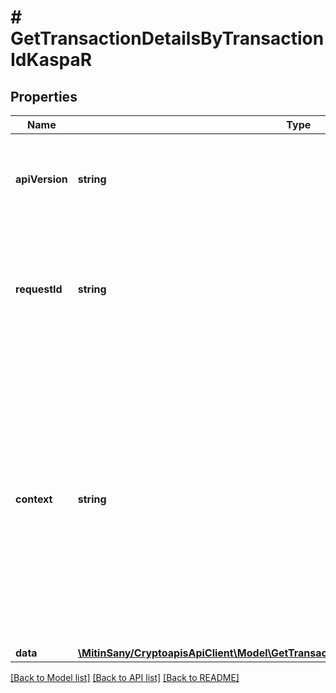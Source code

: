 # # GetTransactionDetailsByTransactionIdKaspaR

## Properties

Name | Type | Description | Notes
------------ | ------------- | ------------- | -------------
**apiVersion** | **string** | Specifies the version of the API that incorporates this endpoint. |
**requestId** | **string** | Defines the ID of the request. The &#x60;requestId&#x60; is generated by Crypto APIs and it&#39;s unique for every request. |
**context** | **string** | In batch situations the user can use the context to correlate responses with requests. This property is present regardless of whether the response was successful or returned as an error. &#x60;context&#x60; is specified by the user. | [optional]
**data** | [**\MitinSany/CryptoapisApiClient\Model\GetTransactionDetailsByTransactionIdKaspaRData**](GetTransactionDetailsByTransactionIdKaspaRData.md) |  |

[[Back to Model list]](../../README.md#models) [[Back to API list]](../../README.md#endpoints) [[Back to README]](../../README.md)
